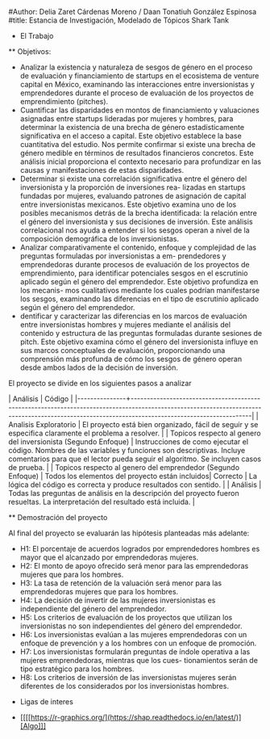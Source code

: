 #Author: Delia Zaret Cárdenas Moreno / Daan Tonatiuh González Espinosa
#title: Estancia de Investigación, Modelado de Tópicos Shark Tank

* El Trabajo

** Objetivos:
 - Analizar la existencia y naturaleza de sesgos de género en el proceso de evaluación y financiamiento de startups en
el ecosistema de venture capital en México, examinando las interacciones entre inversionistas y emprendedores durante el
proceso de evaluación de los proyectos de emprendimiento (pitches).
 - Cuantificar las disparidades en montos de financiamiento y valuaciones asignadas entre startups lideradas por mujeres
y hombres, para determinar la existencia de una brecha de género estadísticamente significativa en el acceso a capital.
Este objetivo establece la base cuantitativa del estudio. Nos permite confirmar si existe una brecha de género medible
en términos de resultados financieros concretos. Este análisis inicial proporciona el contexto necesario para profundizar
en las causas y manifestaciones de estas disparidades.
 - Determinar si existe una correlación significativa entre el género del inversionista y la proporción de inversiones rea-
lizadas en startups fundadas por mujeres, evaluando patrones de asignación de capital entre inversionistas mexicanos.
Este objetivo examina uno de los posibles mecanismos detrás de la brecha identificada: la relación entre el género del
inversionista y sus decisiones de inversión. Este análisis correlacional nos ayuda a entender si los sesgos operan a nivel
de la composición demográfica de los inversionistas.
 - Analizar comparativamente el contenido, enfoque y complejidad de las preguntas formuladas por inversionistas a em-
prendedores y emprendedoras durante procesos de evaluación de los proyectos de emprendimiento, para identificar
potenciales sesgos en el escrutinio aplicado según el género del emprendedor. Este objetivo profundiza en los mecanis-
mos cualitativos mediante los cuales podrían manifestarse los sesgos, examinando las diferencias en el tipo de escrutinio
aplicado según el género del emprendedor.
 - dentificar y caracterizar las diferencias en los marcos de evaluación entre inversionistas hombres y mujeres mediante el
análisis del contenido y estructura de las preguntas formuladas durante sesiones de pitch. Este objetivo examina cómo
el género del inversionista influye en sus marcos conceptuales de evaluación, proporcionando una comprensión más
profunda de cómo los sesgos de género operan desde ambos lados de la decisión de inversión.

El proyecto se divide en los siguientes pasos a analizar

| Análisis     | Código                                                                                                                                                                                     |
|---------------+-------------------------------------------------------------------------------------------------------------------------------------------------------------------------------------------------|
| Analisis Exploratorio        | El proyecto está bien organizado, fácil de seguir y se especifica claramente el problema a resolver.                                                                                            |
| Topicos respecto al genero del inversionista (Segundo Enfoque) | Instrucciones de como ejecutar el código. Nombres de las variables y funciones son descriptivas. Incluye comentarios para que el lector pueda seguir el algoritmo. Se incluyen casos de prueba. |
| Topicos respecto al genero del emprendedor (Segundo Enfoque)     | Todos los elementos del proyecto están incluidos| Correcto      | La lógica del código es correcta y produce resultados con sentido.                                                                                                                              |
| Análisis      | Todas las preguntas de análisis en la descripción del proyecto fueron resueltas. La interpretación del resultado está incluida.                                                                 |

** Demostración del proyecto

Al final del proyecto se evaluarán las hipótesis planteadas más adelante:

-  H1: El porcentaje de acuerdos logrados por emprendedores hombres es mayor que el alcanzado por emprendedoras
mujeres.
-  H2: El monto de apoyo ofrecido será menor para las emprendedoras mujeres que para los hombres.
- H3: La tasa de retención de la valuación será menor para las emprendedoras mujeres que para los hombres.
- H4: La decisión de invertir de las mujeres inversionistas es independiente del género del emprendedor.
- H5: Los criterios de evaluación de los proyectos que utilizan los inversionistas no son independientes del género del
emprendedor.
- H6: Los inversionistas evalúan a las mujeres emprendedoras con un enfoque de prevención y a los hombres con un
enfoque de promoción.
- H7: Los inversionistas formularán preguntas de índole operativa a las mujeres emprendedoras, mientras que los cues-
tionamientos serán de tipo estratégico para los hombres.
- H8: Los criterios de inversión de las inversionistas mujeres serán diferentes de los considerados por los inversionistas
hombres.

* Ligas de interes

- [[[[https://r-graphics.org/](https://shap.readthedocs.io/en/latest/)][Algo]]]
